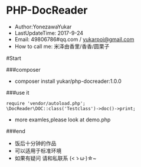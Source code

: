 # PHP-DocReader
* Author:YonezawaYukar
* LastUpdateTime: 2017-9-24
* Email: 49806786#qq.com / yukarpoi@gmail.com
* How to call me: 米泽由香里/香香/圆栗子

#Start

###composer

* composer install yukar/php-docreader:1.0.0

###use it
    
    require 'vendor/autoload.php';
    \DocReader\DOC::class('Testclass')->doc()->print;
    
* more examles,please look at demo.php

###end

* 饭后十分钟的作品
* 可以适用于标准环境
* 如果有疑问 请和私联系 (<ゝω·)☆~